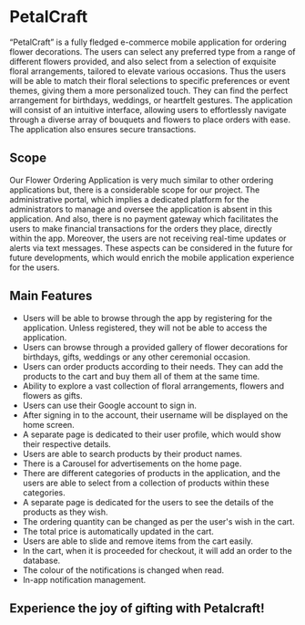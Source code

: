 # PetalCraft

“PetalCraft” is a fully fledged e-commerce mobile application for ordering flower decorations. The users can 
select any preferred type from a range of different flowers provided, and also select from a selection of 
exquisite floral arrangements, tailored to elevate various occasions. Thus the users will be able to match their 
floral selections to specific preferences or event themes, giving them a more personalized touch. They can 
find the perfect arrangement for birthdays, weddings, or heartfelt gestures. The application will consist of an 
intuitive interface, allowing users to effortlessly navigate through a diverse array of bouquets and flowers to 
place orders with ease. The application also ensures secure transactions. 

## Scope  
 
Our Flower Ordering Application is very much similar to other ordering applications but, there is a 
considerable scope for our project. The administrative portal, which implies a dedicated platform for the 
administrators to manage and oversee the application is absent in this application. And also, there is no 
payment gateway which facilitates the users to make financial transactions for the orders they place, directly 
within the app. Moreover, the users are not receiving real-time updates or alerts via text messages. These 
aspects can be considered in the future for future developments, which would enrich the mobile application 
experience for the users. 
 
 
## Main Features  
 
* Users will be able to browse through the app by registering for the application. Unless registered, 
they will not be able to access the application.  
* Users can browse through a provided gallery of flower decorations for birthdays, gifts, weddings or 
any other ceremonial occasion. 
* Users can order products according to their needs. They can add the products to the cart and buy 
them all of them at the same time. 
* Ability to explore a vast collection of floral arrangements, flowers and flowers as gifts. 
* Users can use their Google account to sign in. 
* After signing in to the account, their username will be displayed on the home screen. 
* A separate page is dedicated to their user profile, which would show their respective details. 
* Users are able to search products by their product names. 
* There is a Carousel for advertisements on the home page. 
* There are different categories of products in the application, and the users are able to select from a 
collection of products within these categories.  
* A separate page is dedicated for the users to see the details of the products as they wish.  
* The ordering quantity can be changed as per the user's wish in the cart. 
* The total price is automatically updated in the cart. 
* Users are able to slide and remove items from the cart easily.  
* In the cart, when it is proceeded for checkout, it will add an order to the database. 
* The colour of the notifications is changed when read. 
* In-app notification management.


## Experience the joy of gifting with Petalcraft!


